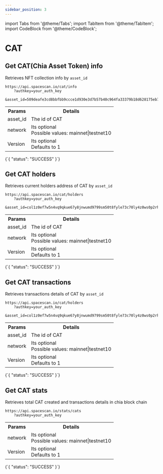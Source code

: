 ```yaml
---
sidebar_position: 3
---
```

import Tabs from '@theme/Tabs';
import TabItem from '@theme/TabItem';
import CodeBlock from '@theme/CodeBlock';

# CAT

## Get CAT(Chia Asset Token) info

Retrieves NFT collection info by `asset_id`

```
https://api.spacescan.io/cat/info
    ?authkey=your_auth_key
    &asset_id=509deafe3cd8bbfbb9ccce1d930e3d7b57b40c964fa33379b18d628175eb7a8f
```

<Tabs>
  <TabItem value="Request" label="Request" default>
    <table border="0">
        <tr><th colspan="10">Params</th><th>Details</th></tr>
        <tr><td colspan="10">asset_id</td><td>The id of CAT</td></tr>
        <tr><td colspan="10">network</td><td>Its optional <br/>
      Possible values:
      mainnet|testnet10</td></tr>
      <tr><td colspan="10">Version</td><td>Its optional <br/>
      Defaults to 1</td></tr>
    </table>
  </TabItem>
  <TabItem value="Response" label="Response">
  <CodeBlock language="jsx">
  {`{
    "status": "SUCCESS"
}`}
  </CodeBlock>
  </TabItem>
</Tabs>

## Get CAT holders

Retrieves current holders address of CAT by `asset_id`

```
https://api.spacescan.io/cat/holders
    ?authkey=your_auth_key
    &asset_id=col1z0ef7w5n4vq9qkue67y8jnwumd9799sm50t8fyle73c70ly4z0ws0p2rhl
```

<Tabs>
  <TabItem value="Request" label="Request" default>
    <table border="0">
        <tr><th colspan="10">Params</th><th>Details</th></tr>
        <tr><td colspan="10">asset_id</td><td>The id of CAT</td></tr>
        <tr><td colspan="10">network</td><td>Its optional <br/>
      Possible values:
      mainnet|testnet10</td></tr>
      <tr><td colspan="10">Version</td><td>Its optional <br/>
      Defaults to 1</td></tr>
    </table>
  </TabItem>
  <TabItem value="Response" label="Response">
  <CodeBlock language="jsx">
  {`{
    "status": "SUCCESS"
}`}
  </CodeBlock>
  </TabItem>
</Tabs>

## Get CAT transactions

Retrieves transactions details of CAT by `asset_id`

```
https://api.spacescan.io/cat/holders
    ?authkey=your_auth_key
    &asset_id=col1z0ef7w5n4vq9qkue67y8jnwumd9799sm50t8fyle73c70ly4z0ws0p2rhl
```

<Tabs>
  <TabItem value="Request" label="Request" default>
    <table border="0">
        <tr><th colspan="10">Params</th><th>Details</th></tr>
        <tr><td colspan="10">asset_id</td><td>The id of CAT</td></tr>
        <tr><td colspan="10">network</td><td>Its optional <br/>
      Possible values:
      mainnet|testnet10</td></tr>
      <tr><td colspan="10">Version</td><td>Its optional <br/>
      Defaults to 1</td></tr>
    </table>
  </TabItem>
  <TabItem value="Response" label="Response">
  <CodeBlock language="jsx">
  {`{
    "status": "SUCCESS"
}`}
  </CodeBlock>
  </TabItem>
</Tabs>

## Get CAT stats

Retrieves total CAT created and transactions details in chia block chain

```
https://api.spacescan.io/stats/cats
    ?authkey=your_auth_key
```

<Tabs>
  <TabItem value="Request" label="Request" default>
    <table border="0">
        <tr><th colspan="10">Params</th><th>Details</th></tr>
        <tr><td colspan="10">network</td><td>Its optional <br/>
            Possible values:
      mainnet|testnet10</td></tr>
      <tr><td colspan="10">Version</td><td>Its optional <br/>
      Defaults to 1</td></tr>
    </table>
  </TabItem>
  <TabItem value="Response" label="Response">
  <CodeBlock language="jsx">
  {`{
    "status": "SUCCESS"
}`}
  </CodeBlock>
  </TabItem>
</Tabs>
